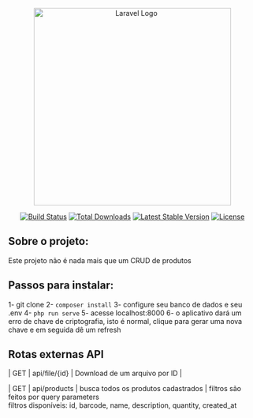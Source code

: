 <p align="center"><a href="https://laravel.com" target="_blank"><img src="https://raw.githubusercontent.com/laravel/art/master/logo-lockup/5%20SVG/2%20CMYK/1%20Full%20Color/laravel-logolockup-cmyk-red.svg" width="400" alt="Laravel Logo"></a></p>

<p align="center">
<a href="https://travis-ci.org/laravel/framework"><img src="https://travis-ci.org/laravel/framework.svg" alt="Build Status"></a>
<a href="https://packagist.org/packages/laravel/framework"><img src="https://img.shields.io/packagist/dt/laravel/framework" alt="Total Downloads"></a>
<a href="https://packagist.org/packages/laravel/framework"><img src="https://img.shields.io/packagist/v/laravel/framework" alt="Latest Stable Version"></a>
<a href="https://packagist.org/packages/laravel/framework"><img src="https://img.shields.io/packagist/l/laravel/framework" alt="License"></a>
</p>

## Sobre o projeto:

Este projeto não é nada mais que um CRUD de produtos

## Passos para instalar:
1- git clone
2- `composer install`
3- configure seu banco de dados e seu .env
4- `php run serve`
5- acesse localhost:8000
6- o aplicativo dará um erro de chave de criptografia, isto é normal, clique para gerar uma nova chave e em seguida dê um refresh

## Rotas externas API

| GET | api/file/{id} | Download de um arquivo por ID |  

| GET | api/products | busca todos os produtos cadastrados | filtros são feitos por query parameters  
filtros disponíveis: id, barcode, name, description, quantity, created_at

